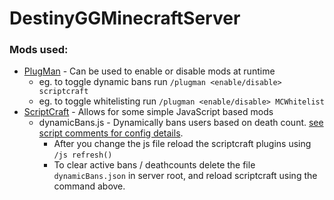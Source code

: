 # DestinyGGMinecraftServer

### Mods used:
- [PlugMan](http://dev.bukkit.org/bukkit-plugins/plugman/) - Can be used to enable or disable mods at runtime
  - eg. to toggle dynamic bans run `/plugman <enable/disable> scriptcraft`
  - eg. to toggle whitelisting run `/plugman <enable/disable> MCWhitelist`
- [ScriptCraft](https://github.com/walterhiggins/ScriptCraft) - Allows for some simple JavaScript based mods 
  - dynamicBans.js - Dynamically bans users based on death count. [see script comments for config details](https://github.com/xtphty/DestinyGGMinecraftServer/blob/master/scriptcraft/plugins/dynamicBans.js).    
    - After you change the js file reload the scriptcraft plugins using `/js refresh()`
    - To clear active bans / deathcounts delete the file `dynamicBans.json` in server root, and reload scriptcraft using the command above.
